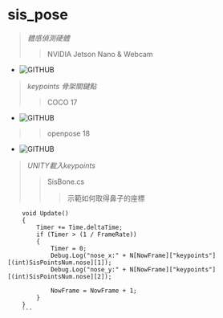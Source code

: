 # sis_pose
> *體感偵測硬體*
>> NVIDIA Jetson Nano & Webcam
* ![GITHUB]( https://i.ytimg.com/vi/Ago-QUTD8_Y/hqdefault.jpg "Jetson Nano")

> *keypoints 骨架關鍵點*
>> COCO 17
* ![GITHUB]( http://www.programmersought.com/images/935/c3a73bf51c47252f4a33566327e30a87.png "COCO 17")
>> openpose 18
* ![GITHUB]( https://images2017.cnblogs.com/blog/945479/201712/945479-20171216223955061-1066574044.png "openpose 18")

> *UNITY載入keypoints*
>> SisBone.cs
>>> 示範如何取得鼻子的座標
```
    void Update()
	{
		Timer += Time.deltaTime;
		if (Timer > (1 / FrameRate))
		{
			Timer = 0;
			Debug.Log("nose_x:" + N[NowFrame]["keypoints"][(int)SisPointsNum.nose][1]);
			Debug.Log("nose_y:" + N[NowFrame]["keypoints"][(int)SisPointsNum.nose][2]);

			NowFrame = NowFrame + 1;
		}
	}
    ```
